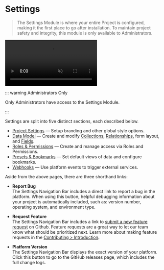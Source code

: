 # Settings

> The Settings Module is where your entire Project is configured, making it the first place to go after installation. To
> maintain project safety and integrity, this module is only available to Administrators.

<video autoplay muted loop controls>
<source src="https://cdn.directus.io/docs/v9/app-guide/settings/settings-20220308A/settings-20220308A.mp4" type="video/mp4" />
</video>

::: warning Administrators Only

Only Administrators have access to the Settings Module.

:::

Settings are split into five distinct sections, each described below.

- [Project Settings](/configuration/project-settings) — Setup branding and other global style options.
- [Data Model](/configuration/data-model) — Create and modify [Collections](/getting-started/glossary/#collections),
  [Relationships](/getting-started/glossary/#relationships), form layout, and
  [Fields](/getting-started/glossary/#fields).
- [Roles & Permissions](/configuration/users-roles-permissions) — Create and manage access via Roles and Permissions.
- [Presets & Bookmarks](/configuration/presets-bookmarks) — Set default views of data and configure bookmarks.
- [Webhooks](/configuration/webhooks) — Use platform events to trigger external services.

Aside from the above pages, there are three shorthand links:

- **Report Bug**\
  The Settings Navigation Bar includes a direct link to report a bug in the platform. When using this button, helpful debugging
  information about your project is automatically included, such as: version number, operating system, and environment type.

- **Request Feature**\
  The Settings Navigation Bar includes a link to [submit a new feature request](https://github.com/directus/directus/discussions/new)
  on Github. Feature requests are a great way to let our team know what should be prioritized next. Learn more about making
  feature requests in the [Contributing > Introduction](/contributing/introduction/#feature-requests).

- **Platform Version**\
  The Settings Navigation Bar displays the exact version of your platform. Click this button to go to the GitHub releases
  page, which includes the full change logs.

